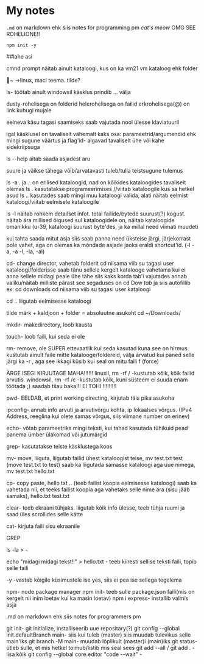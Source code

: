 # My notes

`.md` on markdown ehk siis notes for programming pm
*cat's meow* OMG SEE ROHELIONE!!

`npm init -y`

##lahe asi

cmnd prompt näitab ainult kataloogi, kus on ka vm21 vm kataloog ehk folder

~ ->linux, maci teema. 
tilde? 

ls- töötab ainult windowsil käsklus prindib ... välja

dusty-rohelisega on folderid
helerohelisega on failid
erkrohelisega(@) on link kuhugi mujale

eelneva käsu tagasi saamiseks saab vajutada nool ülesse klaviatuuril

igal käsklusel on tavaliselt vähemalt kaks osa: parameetrid/argumendid ehk mingi sugune väärtus ja flag'id- algavad tavaliselt ühe või kahe sidekriipsuga

ls --help aitab saada asjadest aru

suure ja väikse tähega võib/arvatavasti tuleb/tulla teistsugune tulemus

ls -a
. ja .. on erilised kataloogid, nad on kõikides kataloogides tavaliselt olemas
ls . kasutatakse programeerimises //viitab kataloogile kus sa hetkel asud
ls .. kasutades saab mingi muu kataloogi valida, alati näitab eelmist kataloogi/viitab eelmisele kataloogile

ls -l näitab rohkem detailset infot. total failide/bytede suurust(?) kogust. näitab ära millised õigused sul kataloogidele on, näitab kataloogide omanikku (u-39, kataloogi suurust byte'des, ja ka millal need viimati muudeti

kui tahta saada mitut asja siis saab panna need üksteise järgi, järjekorrast pole vahet, aga on olemas ka mõndade asjade jaoks eraldi shortcut'id. (-l -a, -a -l, -la, -al)

cd- change director, vahetab folderit
cd niisama viib su tagasi user kataloogi/folderisse
saab tänu sellele kergelt katalooge vahetama
kui ei anna sellele midagi peale ühe tähe siis kaks korda tab'i vajutades annab valiku/näitab milliste pärast see segaduses on
cd Dow *tab* ja siis autofillib
ex: cd downloads
cd niisama viib su tagasi user kataloogi

cd .. liigutab eelmisesse kataloogi

tilde märk + kaldjoon + folder = absoluutne asukoht
cd ~/Downloads/ 

mkdir- makedirectory, loob kausta

touch- loob faili, kui seda ei ole

rm- remove, ole SUPER ettevaatlik kui seda kasutad kuna see on hirmus. kustutab ainult faile mitte katalooge/foldereid, välja arvatud kui paned selle järgi ka -r , aga see ikkagi küsib kui seal on mitu faili
f (force)

ÄRGE ISEGI KIRJUTAGE MAHA!!!!!! 
linuxil, rm -rf / -kustutab kõik, kõik failid arvutis. 
windowsil, rm -rf /c -kustutab kõik, kuni süsteem ei suuda enam töötada ;) 
saadab tšau baka!!! 
EI TOHI !!!!!!!!!

pwd- EELDAB, et print working directing, kirjutab täis pika asukoha

ipconfig- annab info arvuti ja arvutivõrgu kohta, ip lokaalses võrgus. 
(IPv4 Address, reeglina kui olete samas võrgus, siis viimane number on erinev)

echo- võtab parameetriks mingi teksti, kui tahad kasutada tühikuid pead panema ümber ülakomad või jutumärgid

grep- kasutatakse teiste käsklustega koos

mv- move, liiguta, liigutab failid ühest kataloogist teise, mv test.txt test (move test.txt to test) 
saab ka liigutada samasse kataloogi aga uue nimega, mv test.txt hello.txt

cp- copy paste, hello txt .. (teeb failist koopia eelmisesse kataloogi)
saab ka vahetada nii, et teeks failist koopia aga vahetaks selle nime ära (sisu jääb samaks), hello.txt test.txt

clear- teeb ekraani tühjaks. liigutab kõik info ülesse, teeb tühja ruumi ja saad üles scrollides selle kätte

cat- kirjuta faili sisu ekraanile 

GREP

ls -la >  - 

echo "midagi midagi tekst!!" > hello.txt - teeb kiiresti sellise teksti faili, topib selle faili

-y -vastab kõigile küsimustele ise yes, siis ei  pea ise sellega tegelema

npm- node package manager
npm init- teeb sulle package.json faili(mis on kergelt nii inim loetav kui ka masin loetav)
npm i express- installib valmis asja

.md on markdown ehk siis notes for programmers pm

git init- git initialize, installiseerib uue repositary(?)
git config --global init.defaultBranch main- siis kui tuleb (master) siis muudab tulevikus selle main'iks
git branch -M main- muudab lõplikult (master)i (main)iks
git status- ütleb sulle, et mis hetkel toimub/listib mis seal sees
git add --all / git add . -lisa kõik
git config --global core.editor "code --wait" -
